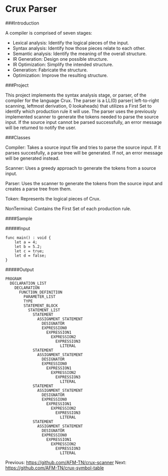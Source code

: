 Crux Parser
====

###Introduction

A compiler is comprised of seven stages:
-	Lexical analysis: Identify the logical pieces of the input.
-	Syntax analysis: Identify how those pieces relate to each other.
-	Semantic analysis: Identify the meaning of the overall structure.
-	IR Generation: Design one possible structure.
-	IR Optimization: Simplify the intended structure.
-	Generation: Fabricate the structure.
-	Optimization: Improve the resulting structure.

###Project

This project implements the syntax analysis stage, or parser, of the compiler for the language Crux. The parser is a LL(0) parser( left-to-right scanning, leftmost derivation, 0 lookaheads) that utilizes a First Set to identify which production rule it will use. The parser uses the previously implemented scanner to generate the tokens needed to parse the source input. If the source input cannot be parsed successfully, an error message will be returned to notify the user.

###Classes

Compiler: Takes a source input file and tries to parse the source input. If it parses succesfully, a parse tree will be generated. If not, an error message will be generated instead.

Scanner: Uses a greedy approach to generate the tokens from a source input.

Parser: Uses the scanner to generate the tokens from the source input and creates a parse tree from them.

Token: Represents the logical pieces of Crux.

NonTerminal: Contains the First Set of each production rule.

####Sample

#####Input

```
func main() : void {
    let a = 4;
    let b = 5.2;
    let c = true;
    let d = false;
}
```

#####Output
```
PROGRAM
  DECLARATION_LIST
    DECLARATION
      FUNCTION_DEFINITION
        PARAMETER_LIST
        TYPE
        STATEMENT_BLOCK
          STATEMENT_LIST
            STATEMENT
              ASSIGNMENT_STATEMENT
                DESIGNATOR
                EXPRESSION0
                  EXPRESSION1
                    EXPRESSION2
                      EXPRESSION3
                        LITERAL
            STATEMENT
              ASSIGNMENT_STATEMENT
                DESIGNATOR
                EXPRESSION0
                  EXPRESSION1
                    EXPRESSION2
                      EXPRESSION3
                        LITERAL
            STATEMENT
              ASSIGNMENT_STATEMENT
                DESIGNATOR
                EXPRESSION0
                  EXPRESSION1
                    EXPRESSION2
                      EXPRESSION3
                        LITERAL
            STATEMENT
              ASSIGNMENT_STATEMENT
                DESIGNATOR
                EXPRESSION0
                  EXPRESSION1
                    EXPRESSION2
                      EXPRESSION3
                        LITERAL
```

Previous: https://github.com/AFM-TN/crux-scanner
Next: https://github.com/AFM-TN/crux-symbol-table
